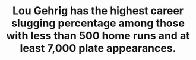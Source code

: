 ---
title:      
  - Lou Gehrig has the highest career slugging percentage among those with less than 500 home runs and at least 7,000 plate appearances. 
secondary:
  - His 0.632 slugging percent is good for 3rd best all time, behind Ted Williams and Babe Ruth. He had 493 career home runs.
reference:
---